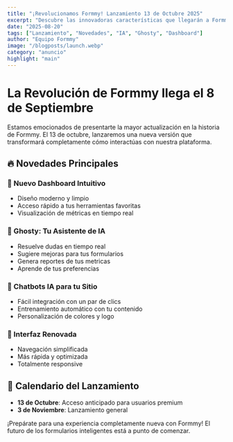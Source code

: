 ```yaml
---
title: "¡Revolucionamos Formmy! Lanzamiento 13 de Octubre 2025"
excerpt: "Descubre las innovadoras características que llegarán a Formmy, incluyendo un nuevo dashboard, Ghosty tu asistente virtual, y potentes chatbots IA para tu sitio web."
date: "2025-08-20"
tags: ["Lanzamiento", "Novedades", "IA", "Ghosty", "Dashboard"]
author: "Equipo Formmy"
image: "/blogposts/launch.webp"
category: "anuncio"
highlight: "main"
---
```


# La Revolución de Formmy llega el 8 de Septiembre

Estamos emocionados de presentarte la mayor actualización en la historia de Formmy. El 13 de octubre, lanzaremos una nueva versión que transformará completamente cómo interactúas con nuestra plataforma.

## 🔥 Novedades Principales

### 🚀 Nuevo Dashboard Intuitivo
- Diseño moderno y limpio
- Acceso rápido a tus herramientas favoritas
- Visualización de métricas en tiempo real

### 👻 Ghosty: Tu Asistente de IA
- Resuelve dudas en tiempo real
- Sugiere mejoras para tus formularios
- Genera reportes de tus metricas 
- Aprende de tus preferencias

### 💬 Chatbots IA para tu Sitio
- Fácil integración con un par de clics
- Entrenamiento automático con tu contenido
- Personalización de colores y logo

### 🎨 Interfaz Renovada
- Navegación simplificada
- Más rápida y optimizada
- Totalmente responsive

## 📅 Calendario del Lanzamiento
- **13 de Octubre**: Acceso anticipado para usuarios premium
- **3 de Noviembre**: Lanzamiento general

¡Prepárate para una experiencia completamente nueva con Formmy! El futuro de los formularios inteligentes está a punto de comenzar.
